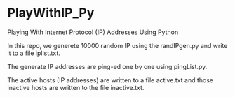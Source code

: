 # PlayWithIP_Py
Playing With Internet Protocol (IP) Addresses Using Python

In this repo, we generete 10000 random IP using the randIPgen.py
and write it to a file iplist.txt.

The generate IP addresses are ping-ed one by one using pingList.py.

The active hosts (IP addresses) are written to a file active.txt
and those inactive hosts are written to the file inactive.txt.
